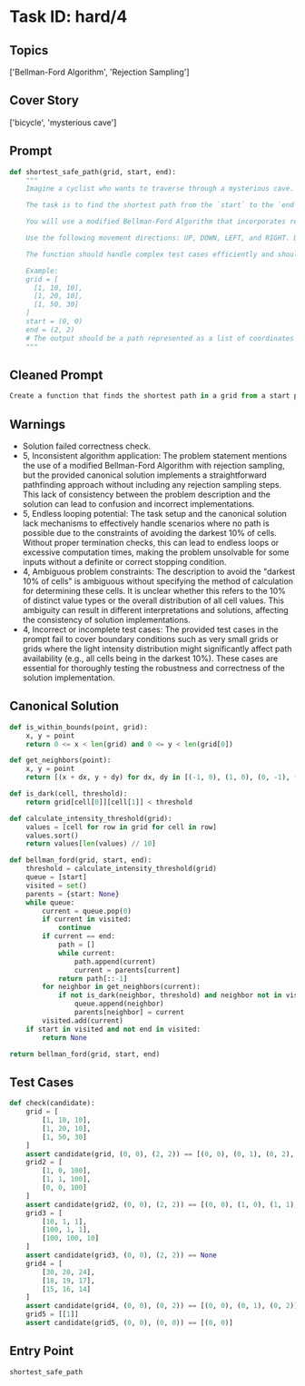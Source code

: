 # Task ID: hard/4

## Topics

['Bellman-Ford Algorithm', 'Rejection Sampling']

## Cover Story

['bicycle', 'mysterious cave']

## Prompt

```python
def shortest_safe_path(grid, start, end):
    """
    Imagine a cyclist who wants to traverse through a mysterious cave. The cave is represented as a grid where each cell has a light intensity value. Darker cells (with lower values) are considered more dangerous than brighter ones due to their greater likelihood of hiding obstacles or hazards.

    The task is to find the shortest path from the `start` to the `end` point on this grid while ensuring the path avoids highly dangerous areas. For this, you are required to ignore the darkest 10% of the cells during path calculation. The grid cells are 0-indexed and contain integers where a higher value represents a brighter (safer) area.

    You will use a modified Bellman-Ford Algorithm that incorporates rejection sampling to repeatedly discard paths that include the darkest 10% of cells, until a viable path is found or it is determined that no such path exists. There should be checks to ensure the algorithm does not loop endlessly in case no path is possible, terminating if all paths through permissible cells have been exhausted.

    Use the following movement directions: UP, DOWN, LEFT, and RIGHT. Diagonal movements are not allowed.

    The function should handle complex test cases efficiently and should explicitly avoid paths through highly dangerous zones determined by pixel intensity.

    Example:
    grid = [
      [1, 10, 10],
      [1, 20, 10],
      [1, 50, 30]
    ]
    start = (0, 0)
    end = (2, 2)
    # The output should be a path represented as a list of coordinates from start to end, avoiding the darkest 10% of cells if a path is available. If no safe path is found, return None.
    """

```

## Cleaned Prompt

```python
Create a function that finds the shortest path in a grid from a start point to an end point while avoiding the dimmest 10% of grid cells (measured by their values). Use only vertical and horizontal movements, and employ a modified Bellman-Ford algorithm including rejection sampling to exclude unwanted paths. The grid cells' values represent the light intensity, with higher values indicating brighter and safer areas.
```

## Warnings

- Solution failed correctness check.
- 5, Inconsistent algorithm application: The problem statement mentions the use of a modified Bellman-Ford Algorithm with rejection sampling, but the provided canonical solution implements a straightforward pathfinding approach without including any rejection sampling steps. This lack of consistency between the problem description and the solution can lead to confusion and incorrect implementations.
- 5, Endless looping potential: The task setup and the canonical solution lack mechanisms to effectively handle scenarios where no path is possible due to the constraints of avoiding the darkest 10% of cells. Without proper termination checks, this can lead to endless loops or excessive computation times, making the problem unsolvable for some inputs without a definite or correct stopping condition.
- 4, Ambiguous problem constraints: The description to avoid the "darkest 10% of cells" is ambiguous without specifying the method of calculation for determining these cells. It is unclear whether this refers to the 10% of distinct value types or the overall distribution of all cell values. This ambiguity can result in different interpretations and solutions, affecting the consistency of solution implementations.
- 4, Incorrect or incomplete test cases: The provided test cases in the prompt fail to cover boundary conditions such as very small grids or grids where the light intensity distribution might significantly affect path availability (e.g., all cells being in the darkest 10%). These cases are essential for thoroughly testing the robustness and correctness of the solution implementation.

## Canonical Solution

```python
def is_within_bounds(point, grid):
    x, y = point
    return 0 <= x < len(grid) and 0 <= y < len(grid[0])

def get_neighbors(point):
    x, y = point
    return [(x + dx, y + dy) for dx, dy in [(-1, 0), (1, 0), (0, -1), (0, 1)] if is_within_bounds((x + dx, y + dy), grid)]

def is_dark(cell, threshold):
    return grid[cell[0]][cell[1]] < threshold

def calculate_intensity_threshold(grid):
    values = [cell for row in grid for cell in row]
    values.sort()
    return values[len(values) // 10]

def bellman_ford(grid, start, end):
    threshold = calculate_intensity_threshold(grid)
    queue = [start]
    visited = set()
    parents = {start: None}
    while queue:
        current = queue.pop(0)
        if current in visited:
            continue
        if current == end:
            path = []
            while current:
                path.append(current)
                current = parents[current]
            return path[::-1]
        for neighbor in get_neighbors(current):
            if not is_dark(neighbor, threshold) and neighbor not in visited:
                queue.append(neighbor)
                parents[neighbor] = current
        visited.add(current)
    if start in visited and not end in visited:
        return None

return bellman_ford(grid, start, end)
```

## Test Cases

```python
def check(candidate):
    grid = [
        [1, 10, 10],
        [1, 20, 10],
        [1, 50, 30]
    ]
    assert candidate(grid, (0, 0), (2, 2)) == [(0, 0), (0, 1), (0, 2), (1, 2), (2, 2)]
    grid2 = [
        [1, 0, 100],
        [1, 1, 100],
        [0, 0, 100]
    ]
    assert candidate(grid2, (0, 0), (2, 2)) == [(0, 0), (1, 0), (1, 1), (1, 2), (2, 2)]
    grid3 = [
        [10, 1, 1],
        [100, 1, 1],
        [100, 100, 10]
    ]
    assert candidate(grid3, (0, 0), (2, 2)) == None
    grid4 = [
        [30, 20, 24],
        [18, 19, 17],
        [15, 16, 14]
    ]
    assert candidate(grid4, (0, 0), (0, 2)) == [(0, 0), (0, 1), (0, 2)]
    grid5 = [[1]]
    assert candidate(grid5, (0, 0), (0, 0)) == [(0, 0)]
```

## Entry Point

`shortest_safe_path`

